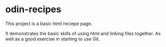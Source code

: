 # odin-recipes
This project is a basic html reciepe page.

It demonstrates the basic skills of using html and linking files together. As well as a good exercise in starting to use Git.